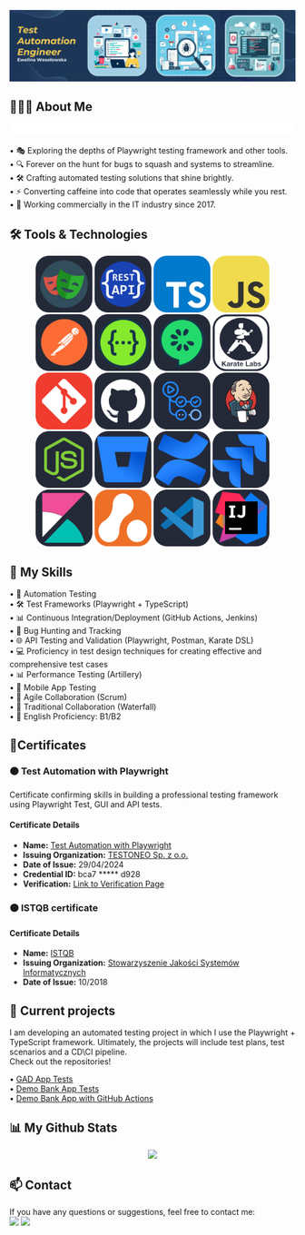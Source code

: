 <p align="center">
    <img src="./private/header.png"/>
</p>

## 👩🏻‍💻 About Me

<img src="./private/TestAutomationEngineer.svg">

•  🎭 Exploring the depths of Playwright testing framework and other tools.<br>
•  🔍 Forever on the hunt for bugs to squash and systems to streamline.<br>
•  🛠️ Crafting automated testing solutions that shine brightly.<br>
•  ⚡ Converting caffeine into code that operates seamlessly while you rest.<br>
•  💼 Working commercially in the IT industry since 2017.<br>

## 🛠️ Tools & Technologies

<p align="center">
  <img src="./public/icons/Playwright.svg" alt="Playwright Logo" width="100" height="100">
  <img src="./public/icons/RestApi.svg" alt="RestApi Logo" width="100" height="100">
  <img src="./public/icons/TypeScript.svg" alt="TypeScript Logo" width="100" height="100">
  <img src="./public/icons/JavaScript.svg" alt="JavaScript Logo" width="100" height="100">
  <img src="./public/icons/Postman.svg" alt="Postman Logo" width="100" height="100">
  <img src="./public/icons/Swagger.svg" alt="Swagger Logo" width="100" height="100">
  <img src="./public/icons/Cucumber.svg" alt="Cucumber Logo" width="100" height="100">
  <img src="./public/icons/KarateLabs.svg" alt="KarateLabs Logo" width="100" height="100">
  <img src="./public/icons/Git.svg" alt="Git Logo" width="100" height="100">
  <img src="./public/icons/Github.svg" alt="Github Logo" width="100" height="100">
  <img src="./public/icons/GithubActions.svg" alt="GithubActions Logo" width="100" height="100">
  <img src="./public/icons/Jenkins.svg" alt="Jenkins Logo" width="100" height="100">
  <img src="./public/icons/NodeJS.svg" alt="Node.js Logo" width="100" height="100">
  <img src="./public/icons/Bitbucket.svg" alt="Bitbucket Logo" width="100" height="100">
  <img src="./public/icons/Confluence.svg" alt="Confluence Logo" width="100" height="100">
  <img src="./public/icons/Jira.svg" alt="Jira Logo" width="100" height="100">
  <img src="./public/icons/Kibana.svg" alt="Kibana Logo" width="100" height="100">
  <img src="./public/icons/Adaptavist.svg" alt="Adaptavist Logo" width="100" height="100">
  <img src="./public/icons/VSCode.svg" alt="VS Code Logo" width="100" height="100">
  <img src="./public/icons/InteliJ.svg" alt="InteliJ Logo" width="100" height="100">
</p>

## 🚀 My Skills

•  🤖 Automation Testing<br>
•  🛠️ Test Frameworks (Playwright + TypeScript)<br>
•  📊 Continuous Integration/Deployment (GitHub Actions, Jenkins)<br>
•  🐛 Bug Hunting and Tracking<br>
•  🌐 API Testing and Validation (Playwright, Postman, Karate DSL)<br>
•  💻 Proficiency in test design techniques for creating effective and comprehensive test cases<br>
•  📊 Performance Testing (Artillery)<br>
•  📱 Mobile App Testing<br>
•  🧪 Agile Collaboration (Scrum)<br>
•  🧪 Traditional Collaboration (Waterfall)<br>
•  🌟 English Proficiency: B1/B2<br>

## 📝Certificates

### 🟠 Test Automation with Playwright

Certificate confirming skills in building a professional testing framework using Playwright Test, GUI and API tests.

#### Certificate Details

- **Name:** [Test Automation with Playwright](https://jaktestowac.pl/membership/kursant-programu-testy-automatyczne-z-playwright/)
- **Issuing Organization:** [TESTONEO Sp. z o.o.](https://jaktestowac.pl/)
- **Date of Issue:** 29/04/2024
- **Credential ID:** bca7 ***** d928
- **Verification:** [Link to Verification Page](https://jaktestowac.pl/certs/)

### 🟠 ISTQB certificate

#### Certificate Details

- **Name:** [ISTQB](https://sjsi.org/ist-qb/)
- **Issuing Organization:** [Stowarzyszenie Jakości Systemów Informatycznych](https://sjsi.org/o-nas/kontakt/)
- **Date of Issue:** 10/2018

## 📂 Current projects

<!-- ![Project Logo](link/to/logo.svg) -->
I am developing an automated testing project in which I use the Playwright + TypeScript
framework. Ultimately, the projects will include test plans, test scenarios and a CD\CI pipeline.<br>
Check out the repositories!

• [GAD App Tests](https://github.com/ew-code/GAD-App-Tests) <br>
• [Demo Bank App Tests](https://github.com/ew-code/Demo-Bank-App-Tests) <br>
• [Demo Bank App with GitHub Actions](https://github.com/ew-code/playwright-demobank-actions/tree/master) <br>
<!-- • Test Scenario for Demo Bank App <br> -->

## 📊 My Github Stats

<p align = "center">
<img src="https://github-readme-streak-stats.herokuapp.com/?user=ew-code&theme=red" />
</p>

## 📫 Contact

If you have any questions or suggestions, feel free to contact me: <br>
[<img src="https://img.icons8.com/fluent/96/000000/gmail.png"/>](mailto:ewelina.wesolo@gmail.com)
[<img src="https://img.icons8.com/color/96/000000/linkedin.png"/>](https://www.linkedin.com/in/ewelina-weso%C5%82owska/)
